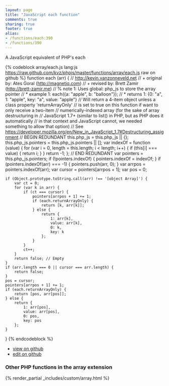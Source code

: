 ```yaml
---
layout: page
title: "JavaScript each function"
comments: true
sharing: true
footer: true
alias:
- /functions/each:390
- /functions/390
---
```

<!-- Generated by Rakefile:build -->
A JavaScript equivalent of PHP's each

{% codeblock array/each.js lang:js https://raw.github.com/kvz/phpjs/master/functions/array/each.js raw on github %}
function each (arr) {
    // http://kevin.vanzonneveld.net
    // +   original by: Ates Goral (http://magnetiq.com) 
    // +    revised by: Brett Zamir (http://brett-zamir.me)
    // %        note 1: Uses global: php_js to store the array pointer
    // *     example 1: each({a: "apple", b: "balloon"});
    // *     returns 1: {0: "a", 1: "apple", key: "a", value: "apple"}
    //  Will return a 4-item object unless a class property 'returnArrayOnly'
    //  is set to true on this function if want to only receive a two-item
    //  numerically-indexed array (for the sake of array destructuring in
    //  JavaScript 1.7+ (similar to list() in PHP, but as PHP does it automatically
    //  in that context and JavaScript cannot, we needed something to allow that option)
    //  See https://developer.mozilla.org/en/New_in_JavaScript_1.7#Destructuring_assignment
    // BEGIN REDUNDANT
    this.php_js = this.php_js || {};
    this.php_js.pointers = this.php_js.pointers || [];
    var indexOf = function (value) {
        for (var i = 0, length = this.length; i < length; i++) {
            if (this[i] === value) {
                return i;
            }
        }
        return -1;
    };
    // END REDUNDANT
    var pointers = this.php_js.pointers;
    if (!pointers.indexOf) {
        pointers.indexOf = indexOf;
    }
    if (pointers.indexOf(arr) === -1) {
        pointers.push(arr, 0);
    }
    var arrpos = pointers.indexOf(arr);
    var cursor = pointers[arrpos + 1];
    var pos = 0;

    if (Object.prototype.toString.call(arr) !== '[object Array]') {
        var ct = 0;
        for (var k in arr) {
            if (ct === cursor) {
                pointers[arrpos + 1] += 1;
                if (each.returnArrayOnly) {
                    return [k, arr[k]];
                } else {
                    return {
                        1: arr[k],
                        value: arr[k],
                        0: k,
                        key: k
                    };
                }
            }
            ct++;
        }
        return false; // Empty
    }
    if (arr.length === 0 || cursor === arr.length) {
        return false;
    }
    pos = cursor;
    pointers[arrpos + 1] += 1;
    if (each.returnArrayOnly) {
        return [pos, arr[pos]];
    } else {
        return {
            1: arr[pos],
            value: arr[pos],
            0: pos,
            key: pos
        };
    }
}
{% endcodeblock %}

 - [view on github](https://github.com/kvz/phpjs/blob/master/functions/array/each.js)
 - [edit on github](https://github.com/kvz/phpjs/edit/master/functions/array/each.js)

### Other PHP functions in the array extension
{% render_partial _includes/custom/array.html %}
